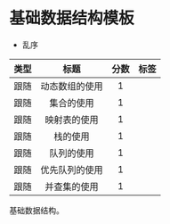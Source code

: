 # 基础数据结构模板
- 乱序

|类型|标题|分数|标签|
|:---:|:---:|:---:|:---:|
|跟随|动态数组的使用|1||
|跟随|集合的使用|1||
|跟随|映射表的使用|1||
|跟随|栈的使用|1||
|跟随|队列的使用|1||
|跟随|优先队列的使用|1||
|跟随|并查集的使用|1||

基础数据结构。
